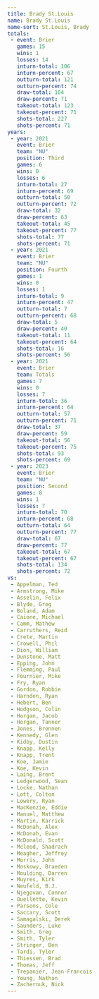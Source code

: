 ```yaml
---
title: Brady St.Louis
name: Brady St.Louis
name-sort: St.Louis, Brady
totals:
 - event: Brier
   games: 15
   wins: 1
   losses: 14
   inturn-total: 106
   inturn-percent: 67
   outturn-total: 121
   outturn-percent: 74
   draw-total: 104
   draw-percent: 71
   takeout-total: 123
   takeout-percent: 71
   shots-total: 227
   shots-percent: 71
years:
 - year: 2021
   event: Brier
   team: "NU"
   position: Third
   games: 6
   wins: 0
   losses: 6
   inturn-total: 27
   inturn-percent: 69
   outturn-total: 50
   outturn-percent: 72
   draw-total: 32
   draw-percent: 63
   takeout-total: 45
   takeout-percent: 77
   shots-total: 77
   shots-percent: 71
 - year: 2021
   event: Brier
   team: "NU"
   position: Fourth
   games: 1
   wins: 0
   losses: 1
   inturn-total: 9
   inturn-percent: 47
   outturn-total: 7
   outturn-percent: 68
   draw-total: 5
   draw-percent: 40
   takeout-total: 11
   takeout-percent: 64
   shots-total: 16
   shots-percent: 56
 - year: 2021
   event: Brier
   team: Totals
   games: 7
   wins: 0
   losses: 7
   inturn-total: 36
   inturn-percent: 64
   outturn-total: 57
   outturn-percent: 71
   draw-total: 37
   draw-percent: 59
   takeout-total: 56
   takeout-percent: 75
   shots-total: 93
   shots-percent: 69
 - year: 2023
   event: Brier
   team: "NU"
   position: Second
   games: 8
   wins: 1
   losses: 7
   inturn-total: 70
   inturn-percent: 68
   outturn-total: 64
   outturn-percent: 77
   draw-total: 67
   draw-percent: 77
   takeout-total: 67
   takeout-percent: 67
   shots-total: 134
   shots-percent: 72
vs:
 - Appelman, Ted
 - Armstrong, Mike
 - Asselin, Felix
 - Blyde, Greg
 - Boland, Adam
 - Caione, Michael
 - Camm, Mathew
 - Carruthers, Reid
 - Crete, Martin
 - Crowell, Phil
 - Dion, William
 - Dunstone, Matt
 - Epping, John
 - Flemming, Paul
 - Fournier, Mike
 - Fry, Ryan
 - Gordon, Robbie
 - Harnden, Ryan
 - Hebert, Ben
 - Hodgson, Colin
 - Horgan, Jacob
 - Horgan, Tanner
 - Jones, Brennen
 - Kennedy, Glen
 - Kidby, Dustin
 - Knapp, Kelly
 - Knapp, Trent
 - Koe, Jamie
 - Koe, Kevin
 - Laing, Brent
 - Ledgerwood, Sean
 - Locke, Nathan
 - Lott, Colton
 - Lowery, Ryan
 - MacKenzie, Eddie
 - Manuel, Matthew
 - Martin, Karrick
 - McDonah, Alex
 - McDonah, Evan
 - McDonald, Scott
 - Mcleod, Shadrach
 - Meagher, Jeffrey
 - Morris, John
 - Moskowy, Braeden
 - Moulding, Darren
 - Muyres, Kirk
 - Neufeld, B.J.
 - Njegovan, Connor
 - Ouellette, Kevin
 - Parsons, Cole
 - Saccary, Scott
 - Samagalski, Derek
 - Saunders, Luke
 - Smith, Greg
 - Smith, Tyler
 - Stringer, Ben
 - Tardi, Tyler
 - Thiessen, Brad
 - Thomas, Jeff
 - Trepanier, Jean-Francois
 - Young, Nathan
 - Zachernuk, Nick
---
```

